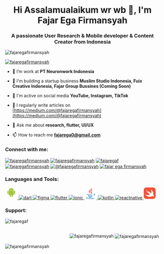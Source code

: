 <h1 align="center">Hi Assalamualaikum wr wb 👋, I'm Fajar Ega Firmansyah</h1>
<h3 align="center">A passionate User Research & Mobile developer & Content Creator from Indonesia</h3>

<p align="left"> <img src="https://komarev.com/ghpvc/?username=fajaregafirmansyah&label=Profile%20views&color=0e75b6&style=flat" alt="fajaregafirmansyah" /> </p>

<p align="left"> <a href="https://github.com/ryo-ma/github-profile-trophy"><img src="https://github-profile-trophy.vercel.app/?username=fajaregafirmansyah" alt="fajaregafirmansyah" /></a> </p>

- 🔭 I’m work at **PT Neuronwork Indonesia**

- 👯 I'm building a startup business **Muslim Studio Indonesia, Fuix Creative Indonesia, Fajar Group Bussines (Coming Soon)**

- 🤝 I'm active on social media **YouTube, Instagram, TikTok**

- 📝 I regularly write articles on [https://medium.com/@fajaregafirmansyah](https://medium.com/@fajaregafirmansyah)

- 💬 Ask me about **research, flutter, UI/UX**

- 📫 How to reach me **fajarega0@gmail.com**

<h3 align="left">Connect with me:</h3>
<p align="left">
<a href="https://linkedin.com/in/fajaregafirmansyah" target="blank"><img align="center" src="https://cdn.jsdelivr.net/npm/simple-icons@3.0.1/icons/linkedin.svg" alt="fajaregafirmansyah" height="30" width="40" /></a>
<a href="https://fb.com/fajaregafirmansyah" target="blank"><img align="center" src="https://cdn.jsdelivr.net/npm/simple-icons@3.0.1/icons/facebook.svg" alt="fajaregafirmansyah" height="30" width="40" /></a>
<a href="https://instagram.com/fajaregaf" target="blank"><img align="center" src="https://cdn.jsdelivr.net/npm/simple-icons@3.0.1/icons/instagram.svg" alt="fajaregaf" height="30" width="40" /></a>
<a href="https://dribbble.com/fajaregafirmansyah" target="blank"><img align="center" src="https://cdn.jsdelivr.net/npm/simple-icons@3.0.1/icons/dribbble.svg" alt="fajaregafirmansyah" height="30" width="40" /></a>
<a href="https://medium.com/@fajaregafirmansyah" target="blank"><img align="center" src="https://cdn.jsdelivr.net/npm/simple-icons@3.0.1/icons/medium.svg" alt="@fajaregafirmansyah" height="30" width="40" /></a>
<a href="https://www.youtube.com/c/fajar ega firmansyah" target="blank"><img align="center" src="https://cdn.jsdelivr.net/npm/simple-icons@3.0.1/icons/youtube.svg" alt="fajar ega firmansyah" height="30" width="40" /></a>
</p>

<h3 align="left">Languages and Tools:</h3>
<p align="left"> <a href="https://developer.android.com" target="_blank"> <img src="https://raw.githubusercontent.com/devicons/devicon/master/icons/android/android-original-wordmark.svg" alt="android" width="40" height="40"/> </a> <a href="https://dart.dev" target="_blank"> <img src="https://www.vectorlogo.zone/logos/dartlang/dartlang-icon.svg" alt="dart" width="40" height="40"/> </a> <a href="https://www.figma.com/" target="_blank"> <img src="https://www.vectorlogo.zone/logos/figma/figma-icon.svg" alt="figma" width="40" height="40"/> </a> <a href="https://flutter.dev" target="_blank"> <img src="https://www.vectorlogo.zone/logos/flutterio/flutterio-icon.svg" alt="flutter" width="40" height="40"/> </a> <a href="https://ionicframework.com" target="_blank"> <img src="https://upload.wikimedia.org/wikipedia/commons/d/d1/Ionic_Logo.svg" alt="ionic" width="40" height="40"/> </a> <a href="https://www.java.com" target="_blank"> <img src="https://raw.githubusercontent.com/devicons/devicon/master/icons/java/java-original.svg" alt="java" width="40" height="40"/> </a> <a href="https://kotlinlang.org" target="_blank"> <img src="https://www.vectorlogo.zone/logos/kotlinlang/kotlinlang-icon.svg" alt="kotlin" width="40" height="40"/> </a> <a href="https://reactnative.dev/" target="_blank"> <img src="https://reactnative.dev/img/header_logo.svg" alt="reactnative" width="40" height="40"/> </a> <a href="https://developer.apple.com/swift/" target="_blank"> <img src="https://raw.githubusercontent.com/devicons/devicon/master/icons/swift/swift-original.svg" alt="swift" width="40" height="40"/> </a> </p>

<h3 align="left">Support:</h3>
<p><a href="https://www.buymeacoffee.com/fajaregaf"> <img align="left" src="https://cdn.buymeacoffee.com/buttons/v2/default-yellow.png" height="50" width="210" alt="fajaregaf" /></a></p><br><br>

<p><img align="left" src="https://github-readme-stats.vercel.app/api/top-langs?username=fajaregafirmansyah&show_icons=true&locale=en&layout=compact" alt="fajaregafirmansyah" /></p>

<p>&nbsp;<img align="center" src="https://github-readme-stats.vercel.app/api?username=fajaregafirmansyah&show_icons=true&locale=en" alt="fajaregafirmansyah" /></p>

<p><img align="center" src="https://github-readme-streak-stats.herokuapp.com/?user=fajaregafirmansyah&" alt="fajaregafirmansyah" /></p>
